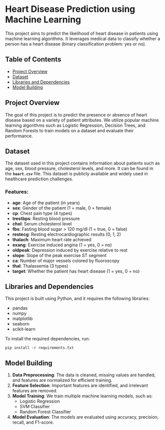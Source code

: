 
# Heart Disease Prediction using Machine Learning

This project aims to predict the likelihood of heart disease in patients using machine learning algorithms. It leverages medical data to classify whether a person has a heart disease (binary classification problem: yes or no).

## Table of Contents

- [Project Overview](#project-overview)
- [Dataset](#dataset)
- [Libraries and Dependencies](#libraries-and-dependencies)
- [Model Building](#model-building)



## Project Overview

The goal of this project is to predict the presence or absence of heart disease based on a variety of patient attributes. We utilize popular machine learning algorithms such as Logistic Regression, Decision Trees, and Random Forests to train models on a dataset and evaluate their performance.

## Dataset

The dataset used in this project contains information about patients such as age, sex, blood pressure, cholesterol levels, and more. It can be found in the **`heart.csv`** file. This dataset is publicly available and widely used in healthcare prediction challenges.

### Features:

- **age**: Age of the patient (in years)
- **sex**: Gender of the patient (1 = male, 0 = female)
- **cp**: Chest pain type (4 types)
- **trestbps**: Resting blood pressure
- **chol**: Serum cholesterol level
- **fbs**: Fasting blood sugar > 120 mg/dl (1 = true, 0 = false)
- **restecg**: Resting electrocardiographic results (0, 1, 2)
- **thalach**: Maximum heart rate achieved
- **exang**: Exercise induced angina (1 = yes, 0 = no)
- **oldpeak**: Depression induced by exercise relative to rest
- **slope**: Slope of the peak exercise ST segment
- **ca**: Number of major vessels colored by fluoroscopy
- **thal**: Thalassemia (3 types)
- **target**: Whether the patient has heart disease (1 = yes, 0 = no)

## Libraries and Dependencies

This project is built using Python, and it requires the following libraries:

- pandas
- numpy
- matplotlib
- seaborn
- scikit-learn

To install the required dependencies, run:

```
pip install -r requirements.txt
```

## Model Building

1. **Data Preprocessing**: The data is cleaned, missing values are handled, and features are normalized for efficient training.
2. **Feature Selection**: Important features are identified, and irrelevant features are removed.
3. **Model Training**: We train multiple machine learning models, such as:
   - Logistic Regression
   - SVM Classifier
   - Random Forest Classifier
4. **Model Evaluation**: The models are evaluated using accuracy, precision, recall, and F1-score.


